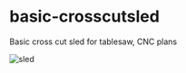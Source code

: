 # basic-crosscutsled
Basic cross cut sled for tablesaw, CNC plans

![sled](https://i.imgur.com/HUzsp4Z.png)
